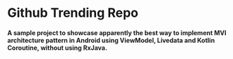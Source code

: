 # Github Trending Repo


#### A sample project to showcase apparently the best way to implement MVI architecture pattern in Android using ViewModel, Livedata and Kotlin Coroutine, without using RxJava.
